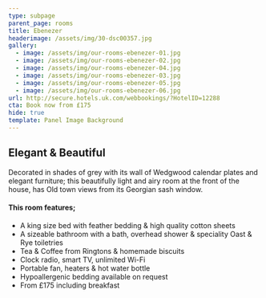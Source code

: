 ```yaml
---
type: subpage
parent_page: rooms
title: Ebenezer
headerimage: /assets/img/30-dsc00357.jpg
gallery:
  - image: /assets/img/our-rooms-ebenezer-01.jpg
  - image: /assets/img/our-rooms-ebenezer-02.jpg
  - image: /assets/img/our-rooms-ebenezer-04.jpg
  - image: /assets/img/our-rooms-ebenezer-03.jpg
  - image: /assets/img/our-rooms-ebenezer-05.jpg
  - image: /assets/img/our-rooms-ebenezer-06.jpg
url: http://secure.hotels.uk.com/webbookings/?HotelID=12288
cta: Book now from £175
hide: true
template: Panel Image Background
---
```

## Elegant & Beautiful
Decorated in shades of grey with its wall of Wedgwood calendar plates and elegant furniture; this beautifully light and airy room at the front of the house, has Old town views from its Georgian sash window. 

#### This room features; 

* A king size bed with feather bedding & high quality cotton sheets
* A sizeable bathroom with a bath, overhead shower & speciality Oast & Rye toiletries 
* Tea & Coffee from Ringtons & homemade biscuits 
* Clock radio, smart TV, unlimited Wi-Fi
* Portable fan, heaters & hot water bottle
* Hypoallergenic bedding available on request
* From £175 including breakfast
